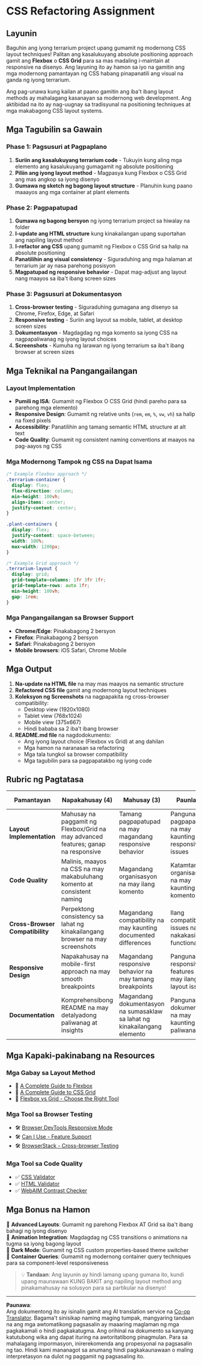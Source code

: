 <!--
CO_OP_TRANSLATOR_METADATA:
{
  "original_hash": "bee6762d4092a13fc7c338814963f980",
  "translation_date": "2025-10-22T15:32:04+00:00",
  "source_file": "3-terrarium/2-intro-to-css/assignment.md",
  "language_code": "tl"
}
-->
# CSS Refactoring Assignment

## Layunin

Baguhin ang iyong terrarium project upang gumamit ng modernong CSS layout techniques! Palitan ang kasalukuyang absolute positioning approach gamit ang **Flexbox** o **CSS Grid** para sa mas madaling i-maintain at responsive na disenyo. Ang layuning ito ay hamon sa iyo na gamitin ang mga modernong pamantayan ng CSS habang pinapanatili ang visual na ganda ng iyong terrarium.

Ang pag-unawa kung kailan at paano gamitin ang iba't ibang layout methods ay mahalagang kasanayan sa modernong web development. Ang aktibidad na ito ay nag-uugnay sa tradisyunal na positioning techniques at mga makabagong CSS layout systems.

## Mga Tagubilin sa Gawain

### Phase 1: Pagsusuri at Pagpaplano
1. **Suriin ang kasalukuyang terrarium code** - Tukuyin kung aling mga elemento ang kasalukuyang gumagamit ng absolute positioning
2. **Piliin ang iyong layout method** - Magpasya kung Flexbox o CSS Grid ang mas angkop sa iyong disenyo
3. **Gumawa ng sketch ng bagong layout structure** - Planuhin kung paano maaayos ang mga container at plant elements

### Phase 2: Pagpapatupad
1. **Gumawa ng bagong bersyon** ng iyong terrarium project sa hiwalay na folder
2. **I-update ang HTML structure** kung kinakailangan upang suportahan ang napiling layout method
3. **I-refactor ang CSS** upang gumamit ng Flexbox o CSS Grid sa halip na absolute positioning
4. **Panatilihin ang visual consistency** - Siguraduhing ang mga halaman at terrarium jar ay nasa parehong posisyon
5. **Magpatupad ng responsive behavior** - Dapat mag-adjust ang layout nang maayos sa iba't ibang screen sizes

### Phase 3: Pagsusuri at Dokumentasyon
1. **Cross-browser testing** - Siguraduhing gumagana ang disenyo sa Chrome, Firefox, Edge, at Safari
2. **Responsive testing** - Suriin ang layout sa mobile, tablet, at desktop screen sizes
3. **Dokumentasyon** - Magdagdag ng mga komento sa iyong CSS na nagpapaliwanag ng iyong layout choices
4. **Screenshots** - Kumuha ng larawan ng iyong terrarium sa iba't ibang browser at screen sizes

## Mga Teknikal na Pangangailangan

### Layout Implementation
- **Pumili ng ISA**: Gumamit ng Flexbox O CSS Grid (hindi pareho para sa parehong mga elemento)
- **Responsive Design**: Gumamit ng relative units (`rem`, `em`, `%`, `vw`, `vh`) sa halip na fixed pixels
- **Accessibility**: Panatilihin ang tamang semantic HTML structure at alt text
- **Code Quality**: Gumamit ng consistent naming conventions at maayos na pag-aayos ng CSS

### Mga Modernong Tampok ng CSS na Dapat Isama
```css
/* Example Flexbox approach */
.terrarium-container {
  display: flex;
  flex-direction: column;
  min-height: 100vh;
  align-items: center;
  justify-content: center;
}

.plant-containers {
  display: flex;
  justify-content: space-between;
  width: 100%;
  max-width: 1200px;
}

/* Example Grid approach */
.terrarium-layout {
  display: grid;
  grid-template-columns: 1fr 3fr 1fr;
  grid-template-rows: auto 1fr;
  min-height: 100vh;
  gap: 1rem;
}
```

### Mga Pangangailangan sa Browser Support
- **Chrome/Edge**: Pinakabagong 2 bersyon
- **Firefox**: Pinakabagong 2 bersyon  
- **Safari**: Pinakabagong 2 bersyon
- **Mobile browsers**: iOS Safari, Chrome Mobile

## Mga Output

1. **Na-update na HTML file** na may mas maayos na semantic structure
2. **Refactored CSS file** gamit ang modernong layout techniques
3. **Koleksyon ng Screenshots** na nagpapakita ng cross-browser compatibility:
   - Desktop view (1920x1080)
   - Tablet view (768x1024) 
   - Mobile view (375x667)
   - Hindi bababa sa 2 iba't ibang browser
4. **README.md file** na nagdodokumento:
   - Ang iyong layout choice (Flexbox vs Grid) at ang dahilan
   - Mga hamon na naranasan sa refactoring
   - Mga tala tungkol sa browser compatibility
   - Mga tagubilin para sa pagpapatakbo ng iyong code

## Rubric ng Pagtatasa

| Pamantayan | Napakahusay (4) | Mahusay (3) | Paunlad (2) | Nagsisimula (1) |
|------------|-----------------|-------------|-------------|-----------------|
| **Layout Implementation** | Mahusay na paggamit ng Flexbox/Grid na may advanced features; ganap na responsive | Tamang pagpapatupad na may magandang responsive behavior | Pangunahing pagpapatupad na may kaunting responsive issues | Hindi kumpleto o maling layout implementation |
| **Code Quality** | Malinis, maayos na CSS na may makabuluhang komento at consistent naming | Magandang organisasyon na may ilang komento | Katamtamang organisasyon na may kaunting komento | Hindi maayos na organisasyon; mahirap intindihin |
| **Cross-Browser Compatibility** | Perpektong consistency sa lahat ng kinakailangang browser na may screenshots | Magandang compatibility na may kaunting documented differences | Ilang compatibility issues na hindi nakakasira ng functionality | Malaking compatibility problems o kulang sa testing |
| **Responsive Design** | Napakahusay na mobile-first approach na may smooth breakpoints | Magandang responsive behavior na may tamang breakpoints | Pangunahing responsive features na may ilang layout issues | Limitado o sirang responsive behavior |
| **Documentation** | Komprehensibong README na may detalyadong paliwanag at insights | Magandang dokumentasyon na sumasaklaw sa lahat ng kinakailangang elemento | Pangunahing dokumentasyon na may kaunting paliwanag | Hindi kumpleto o kulang na dokumentasyon |

## Mga Kapaki-pakinabang na Resources

### Mga Gabay sa Layout Method
- 📖 [A Complete Guide to Flexbox](https://css-tricks.com/snippets/css/a-guide-to-flexbox/)
- 📖 [A Complete Guide to CSS Grid](https://css-tricks.com/snippets/css/complete-guide-grid/)
- 📖 [Flexbox vs Grid - Choose the Right Tool](https://blog.webdevsimplified.com/2022-11/flexbox-vs-grid/)

### Mga Tool sa Browser Testing
- 🛠️ [Browser DevTools Responsive Mode](https://developer.chrome.com/docs/devtools/device-mode/)
- 🛠️ [Can I Use - Feature Support](https://caniuse.com/)
- 🛠️ [BrowserStack - Cross-browser Testing](https://www.browserstack.com/)

### Mga Tool sa Code Quality
- ✅ [CSS Validator](https://jigsaw.w3.org/css-validator/)
- ✅ [HTML Validator](https://validator.w3.org/)
- ✅ [WebAIM Contrast Checker](https://webaim.org/resources/contrastchecker/)

## Mga Bonus na Hamon

🌟 **Advanced Layouts**: Gumamit ng parehong Flexbox AT Grid sa iba't ibang bahagi ng iyong disenyo  
🌟 **Animation Integration**: Magdagdag ng CSS transitions o animations na tugma sa iyong bagong layout  
🌟 **Dark Mode**: Gumamit ng CSS custom properties-based theme switcher  
🌟 **Container Queries**: Gumamit ng modernong container query techniques para sa component-level responsiveness  

> 💡 **Tandaan**: Ang layunin ay hindi lamang upang gumana ito, kundi upang maunawaan KUNG BAKIT ang napiling layout method ang pinakamahusay na solusyon para sa partikular na disenyo!

---

**Paunawa**:  
Ang dokumentong ito ay isinalin gamit ang AI translation service na [Co-op Translator](https://github.com/Azure/co-op-translator). Bagama't sinisikap naming maging tumpak, mangyaring tandaan na ang mga awtomatikong pagsasalin ay maaaring maglaman ng mga pagkakamali o hindi pagkakatugma. Ang orihinal na dokumento sa kanyang katutubong wika ang dapat ituring na awtoritatibong pinagmulan. Para sa mahalagang impormasyon, inirerekomenda ang propesyonal na pagsasalin ng tao. Hindi kami mananagot sa anumang hindi pagkakaunawaan o maling interpretasyon na dulot ng paggamit ng pagsasaling ito.